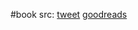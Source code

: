 #book 
src: [tweet](https://twitter.com/WalshGestalt/status/917804438009475072) [goodreads](https://www.goodreads.com/book/show/1731916.Geometry_and_Meaning)

